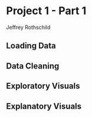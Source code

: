 # Project 1 - Part 1
Jeffrey Rothschild
## Loading Data

## Data Cleaning

## Exploratory Visuals

## Explanatory Visuals
